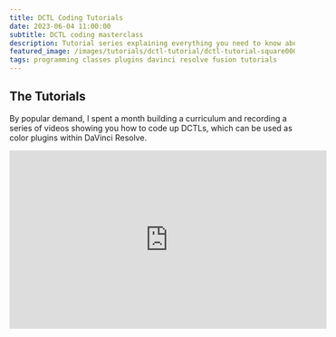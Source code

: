 ```yaml
---
title: DCTL Coding Tutorials
date: 2023-06-04 11:00:00
subtitle: DCTL coding masterclass
description: Tutorial series explaining everything you need to know about how to code up your own DCTLs, for free.
featured_image: /images/tutorials/dctl-tutorial/dctl-tutorial-square0000.jpg
tags: programming classes plugins davinci resolve fusion tutorials
---
```


## The Tutorials

By popular demand, I spent a month building a curriculum and recording a series of videos showing you how to code up DCTLs, which can be used as color plugins within DaVinci Resolve.

<iframe width="560" height="315" src="https://www.youtube.com/embed/videoseries?si=5U0cCj8eCzQBRkmU&amp;list=PLNb91KaW1BVh5unbCrhLG9Xaqz3ufXI0_" title="YouTube video player" frameborder="0" allow="accelerometer; autoplay; clipboard-write; encrypted-media; gyroscope; picture-in-picture; web-share" referrerpolicy="strict-origin-when-cross-origin" allowfullscreen></iframe>
